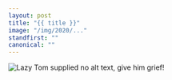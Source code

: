 ```yaml
---
layout: post
title: "{{ title }}"
image: "/img/2020/..."
standfirst: ""
canonical: ""
---
```


<img class="img-full" src="{{ '{{ page.image }}' }}" alt="Lazy Tom supplied no alt text, give him grief!" />

